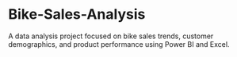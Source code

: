 # Bike-Sales-Analysis
A data analysis project focused on bike sales trends, customer demographics, and product performance using Power BI and Excel.
